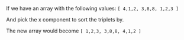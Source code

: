 If we have an array with the following values:
`[ 4,1,2, 3,8,8, 1,2,3 ]`

And pick the x component to sort the triplets by.

The new array would become
`[ 1,2,3, 3,8,8, 4,1,2 ]`
